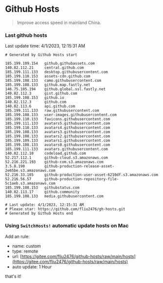 # Github Hosts

> Improve access speed in mainland China.

### Last github hosts

Last update time: 4/1/2023, 12:15:31 AM

```base
# Generated by Github Hosts start 

185.199.109.154   github.githubassets.com
140.82.112.21     central.github.com
185.199.111.133   desktop.githubusercontent.com
185.199.110.153   assets-cdn.github.com
185.199.108.133   camo.githubusercontent.com
185.199.108.133   github.map.fastly.net
146.75.105.194    github.global.ssl.fastly.net
140.82.112.3      gist.github.com
185.199.108.153   github.io
140.82.112.3      github.com
140.82.113.6      api.github.com
185.199.111.133   raw.githubusercontent.com
185.199.108.133   user-images.githubusercontent.com
185.199.110.133   favicons.githubusercontent.com
185.199.111.133   avatars5.githubusercontent.com
185.199.110.133   avatars4.githubusercontent.com
185.199.108.133   avatars3.githubusercontent.com
185.199.108.133   avatars2.githubusercontent.com
185.199.109.133   avatars1.githubusercontent.com
185.199.108.133   avatars0.githubusercontent.com
185.199.111.133   avatars.githubusercontent.com
140.82.112.10     codeload.github.com
52.217.112.1      github-cloud.s3.amazonaws.com
52.216.221.193    github-com.s3.amazonaws.com
3.5.8.190         github-production-release-asset-2e65be.s3.amazonaws.com
52.216.33.185     github-production-user-asset-6210df.s3.amazonaws.com
52.216.56.57      github-production-repository-file-5c1aeb.s3.amazonaws.com
185.199.108.153   githubstatus.com
140.82.113.17     github.community
185.199.108.133   media.githubusercontent.com

# Last update: 4/1/2023, 12:15:31 AM
# Please star: https://github.com/fliu2476/gh-hosts.git
# Generated by Github Hosts end
```

### Using `SwitchHosts!` automatic update hosts on Mac
Add an rule:
- name: custom
- type: remote
- url: [https://gitee.com/fliu2476/github-hosts/raw/main/hosts](https://gitee.com/fliu2476/github-hosts/raw/main/hosts)
- auto update: 1 Hour

that's it!

